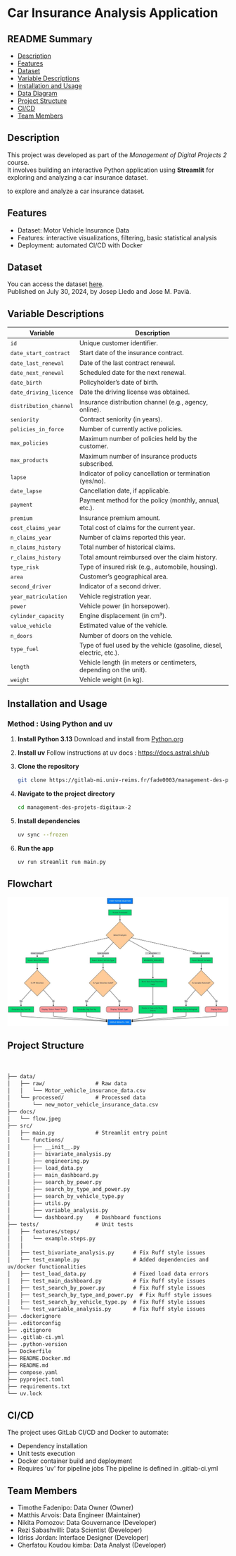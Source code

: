     
# Car Insurance Analysis Application

## README Summary

- [Description](#description)
- [Features](#features)
- [Dataset](#dataset)
- [Variable Descriptions](#variable-descriptions)
- [Installation and Usage](#installation-and-usage)
- [Data Diagram](#data-diagram)
- [Project Structure](#project-structure)
- [CI/CD](#ci-cd)
- [Team Members](#team-members)


## Description
This project was developed as part of the *Management of Digital Projects 2* course.  
It involves building an interactive Python application using **Streamlit** for exploring and analyzing a car insurance dataset.

to explore and analyze a car insurance dataset.

## Features

- Dataset: Motor Vehicle Insurance Data
- Features: interactive visualizations, filtering, basic statistical analysis
- Deployment: automated CI/CD with Docker

## Dataset

You can access the dataset [here](https://data.mendeley.com/datasets/5cxyb5fp4f/2?utm_source=search).  
Published on July 30, 2024, by Josep Lledo and Jose M. Pavià.
## Variable Descriptions

| **Variable**            | **Description** |
|--------------------------|-----------------|
| `id`                    | Unique customer identifier. |
| `date_start_contract`   | Start date of the insurance contract. |
| `date_last_renewal`     | Date of the last contract renewal. |
| `date_next_renewal`     | Scheduled date for the next renewal. |
| `date_birth`            | Policyholder’s date of birth. |
| `date_driving_licence`  | Date the driving license was obtained. |
| `distribution_channel`  | Insurance distribution channel (e.g., agency, online). |
| `seniority`             | Contract seniority (in years). |
| `policies_in_force`     | Number of currently active policies. |
| `max_policies`          | Maximum number of policies held by the customer. |
| `max_products`          | Maximum number of insurance products subscribed. |
| `lapse`                 | Indicator of policy cancellation or termination (yes/no). |
| `date_lapse`            | Cancellation date, if applicable. |
| `payment`               | Payment method for the policy (monthly, annual, etc.). |
| `premium`               | Insurance premium amount. |
| `cost_claims_year`      | Total cost of claims for the current year. |
| `n_claims_year`         | Number of claims reported this year. |
| `n_claims_history`      | Total number of historical claims. |
| `r_claims_history`      | Total amount reimbursed over the claim history. |
| `type_risk`             | Type of insured risk (e.g., automobile, housing). |
| `area`                  | Customer’s geographical area. |
| `second_driver`         | Indicator of a second driver. |
| `year_matriculation`    | Vehicle registration year. |
| `power`                 | Vehicle power (in horsepower). |
| `cylinder_capacity`     | Engine displacement (in cm³). |
| `value_vehicle`         | Estimated value of the vehicle. |
| `n_doors`               | Number of doors on the vehicle. |
| `type_fuel`             | Type of fuel used by the vehicle (gasoline, diesel, electric, etc.). |
| `length`                | Vehicle length (in meters or centimeters, depending on the unit). |
| `weight`                | Vehicle weight (in kg). |


## Installation and Usage


### Method : Using Python and uv

1. **Install Python 3.13**
    Download and install from [Python.org](https://www.python.org/)

2. **Install uv**
    Follow instructions at uv docs : https://docs.astral.sh/ub

3. **Clone the repository**
    ```bash
    git clone https://gitlab-mi.univ-reims.fr/fade0003/management-des-projets-digitaux-2.git
    ```


4. **Navigate to the project directory**
    ```bash
    cd management-des-projets-digitaux-2    
    ```

5. **Install dependencies**
    ```bash
    uv sync --frozen
    ```

6. **Run the app**

    ```bash
    uv run streamlit run main.py
    ```

## Flowchart

![Flow](docs/flow.jpeg)

## Project Structure

```text


├── data/
│   ├── raw/                # Raw data
│   │   └── Motor_vehicle_insurance_data.csv
│   └── processed/          # Processed data
│       └── new_motor_vehicle_insurance_data.csv
├── docs/
│   └── flow.jpeg 
├── src/
│   ├── main.py             # Streamlit entry point
│   └── functions/
│       ├── __init__.py
│       ├── bivariate_analysis.py
│       ├── engineering.py
│       ├── load_data.py
│       ├── main_dashboard.py
│       ├── search_by_power.py
│       ├── search_by_type_and_power.py
│       ├── search_by_vehicle_type.py
│       ├── utils.py
│       ├── variable_analysis.py
│       └── dashboard.py    # Dashboard functions
├── tests/                  # Unit tests
│   ├── features/steps/
│   │   └── example.steps.py
│   │       
│   ├── test_bivariate_analysis.py      # Fix Ruff style issues
│   ├── test_example.py                 # Added dependencies and uv/docker functionalities
│   ├── test_load_data.py               # Fixed load data errors
│   ├── test_main_dashboard.py          # Fix Ruff style issues
│   ├── test_search_by_power.py         # Fix Ruff style issues
│   ├── test_search_by_type_and_power.py  # Fix Ruff style issues
│   ├── test_search_by_vehicle_type.py  # Fix Ruff style issues
│   └── test_variable_analysis.py       # Fix Ruff style issues
├── .dockerignore
├── .editorconfig
├── .gitignore
├── .gitlab-ci.yml
├── .python-version
├── Dockerfile
├── README.Docker.md
├── README.md
├── compose.yaml
├── pyproject.toml
├── requirements.txt
└── uv.lock

```

## CI/CD
The project uses GitLab CI/CD and Docker to automate:
- Dependency installation
- Unit tests execution
- Docker container build and deployment
- Requires 'uv' for pipeline jobs
The pipeline is defined in .gitlab-ci.yml


## Team Members

- Timothe Fadenipo: Data Owner (Owner)
- Matthis Arvois: Data Engineer (Maintainer)
- Nikita Pomozov: Data Gouvernance (Developer)
- Rezi Sabashvilli: Data Scientist (Developer)
- Idriss Jordan: Interface Designer (Developer)
- Cherfatou Koudou kimba: Data Analyst (Developer)

